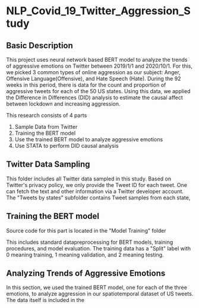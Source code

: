 # NLP_Covid_19_Twitter_Aggression_Study

## Basic Description

This project uses neural network based BERT model to analyze the trends of aggressive emotions on Twitter between 2019/1/1 and 2020/10/1. For this, we picked 3 common types of online aggression as our subject: Anger, Offensive Language(Offensive), and Hate Speech (Hate). During the 92 weeks in this period, there is data for the count and proportion of aggressive tweets for each of the 50 US states. Using this data, we applied the Difference in Differences (DID) analysis to estimate the causal affect between lockdown and increasing aggression. 

This research consists of 4 parts
1. Sample Data from Twitter 
2. Training the BERT model
3. Use the trained BERT model to analyze aggressive emotions 
4. Use STATA to perform DID causal analysis 

## Twitter Data Sampling

This folder includes all Twitter data sampled in this study. Based on Twitter's privacy policy, we only provide the Tweet ID for each tweet. One can fetch the text and other information via a Twitter developer account.  
The "Tweets by states" subfolder contains Tweet samples from each state, 

## Training the BERT model

Source code for this part is located in the "Model Training" folder

This includes standard datapreprocessing for BERT models, training procedures, and model evaluation. The training data has a "Split" label with 0 meaning training, 1 meaning validation, and 2 meaning testing. 

## Analyzing Trends of Aggressive Emotions

In this section, we used the trained BERT model, one for each of the three emotions, to analyze aggression in our spatiotemporal dataset of US tweets. The data itself is included in the 


